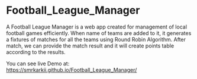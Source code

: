 # Football_League_Manager
A Football League Manager is a web app created for management of local football games efficiently. When name of teams are added to it, it generates a fixtures of matches for all the teams using Round Robin Algorithm. After match, we can provide the match result and it will create points table according to the results.


You can see live Demo at: https://smrkarkii.github.io/Football_League_Manager/
